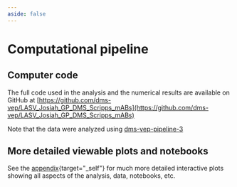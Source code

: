 ```yaml
---
aside: false                                                                                                                             
--- 
```


# Computational pipeline

## Computer code
The full code used in the analysis and the numerical results are available on GitHub at [https://github.com/dms-vep/LASV_Josiah_GP_DMS_Scripps_mABs](https://github.com/dms-vep/LASV_Josiah_GP_DMS_Scripps_mABs)

Note that the data were analyzed using [dms-vep-pipeline-3](https://github.com/dms-vep/dms-vep-pipeline-3)

## More detailed viewable plots and notebooks
See the [appendix](/appendix){target="_self"} for much more detailed interactive plots showing all aspects of the analysis, data, notebooks, etc.
